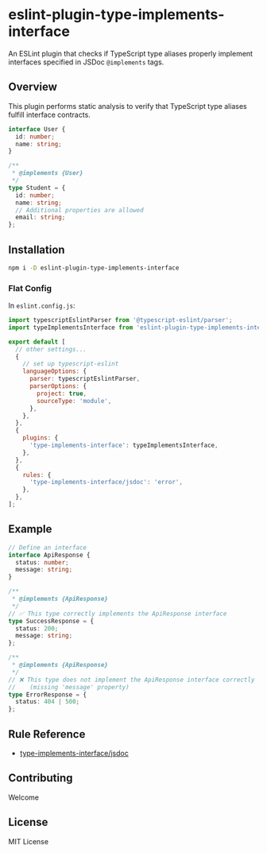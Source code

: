 # eslint-plugin-type-implements-interface

An ESLint plugin that checks if TypeScript type aliases properly implement interfaces specified in JSDoc `@implements` tags.

## Overview

This plugin performs static analysis to verify that TypeScript type aliases fulfill interface contracts.

```typescript
interface User {
  id: number;
  name: string;
}

/**
 * @implements {User}
 */
type Student = {
  id: number;
  name: string;
  // Additional properties are allowed
  email: string;
};
```

## Installation

```bash
npm i -D eslint-plugin-type-implements-interface
```

### Flat Config

In `eslint.config.js`:

```javascript
import typescriptEslintParser from '@typescript-eslint/parser';
import typeImplementsInterface from 'eslint-plugin-type-implements-interface';

export default [
  // other settings...
  {
    // set up typescript-eslint
    languageOptions: {
      parser: typescriptEslintParser,
      parserOptions: {
        project: true,
        sourceType: 'module',
      },
    },
  },
  {
    plugins: {
      'type-implements-interface': typeImplementsInterface,
    },
  },
  {
    rules: {
      'type-implements-interface/jsdoc': 'error',
    },
  },
];
```

## Example

```typescript
// Define an interface
interface ApiResponse {
  status: number;
  message: string;
}

/**
 * @implements {ApiResponse}
 */
// ✅ This type correctly implements the ApiResponse interface
type SuccessResponse = {
  status: 200;
  message: string;
};

/**
 * @implements {ApiResponse}
 */
// ❌ This type does not implement the ApiResponse interface correctly
//    (missing 'message' property)
type ErrorResponse = {
  status: 404 | 500;
};
```

## Rule Reference

- [type-implements-interface/jsdoc](./docs/rules/jsdoc.md)

## Contributing

Welcome

## License

MIT License

